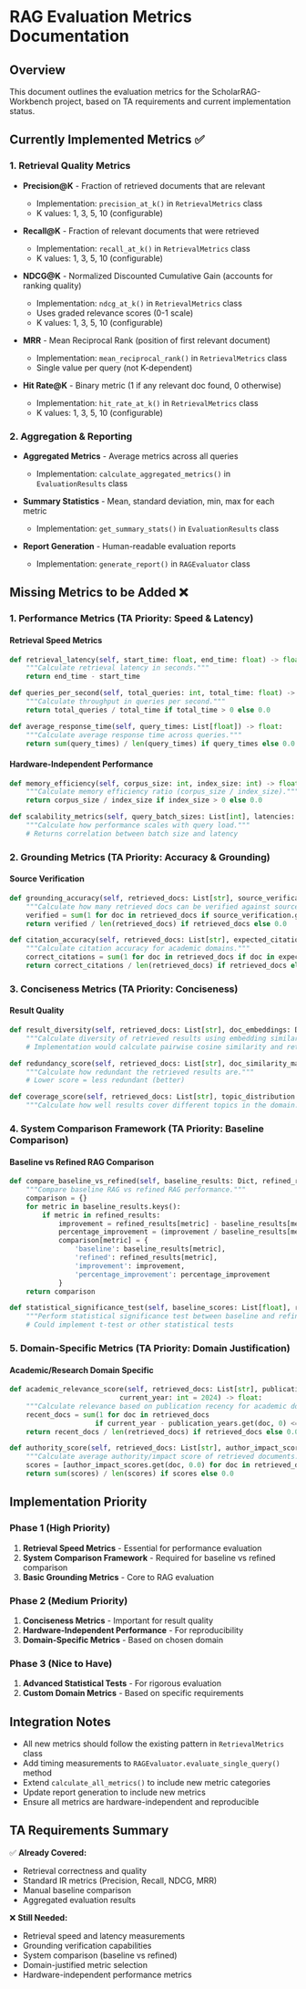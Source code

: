 # RAG Evaluation Metrics Documentation

## Overview
This document outlines the evaluation metrics for the ScholarRAG-Workbench project, based on TA requirements and current implementation status.

## Currently Implemented Metrics ✅

### 1. Retrieval Quality Metrics
- **Precision@K** - Fraction of retrieved documents that are relevant
  - Implementation: `precision_at_k()` in `RetrievalMetrics` class
  - K values: 1, 3, 5, 10 (configurable)
  
- **Recall@K** - Fraction of relevant documents that were retrieved
  - Implementation: `recall_at_k()` in `RetrievalMetrics` class
  - K values: 1, 3, 5, 10 (configurable)
  
- **NDCG@K** - Normalized Discounted Cumulative Gain (accounts for ranking quality)
  - Implementation: `ndcg_at_k()` in `RetrievalMetrics` class
  - Uses graded relevance scores (0-1 scale)
  - K values: 1, 3, 5, 10 (configurable)
  
- **MRR** - Mean Reciprocal Rank (position of first relevant document)
  - Implementation: `mean_reciprocal_rank()` in `RetrievalMetrics` class
  - Single value per query (not K-dependent)
  
- **Hit Rate@K** - Binary metric (1 if any relevant doc found, 0 otherwise)
  - Implementation: `hit_rate_at_k()` in `RetrievalMetrics` class
  - K values: 1, 3, 5, 10 (configurable)

### 2. Aggregation & Reporting
- **Aggregated Metrics** - Average metrics across all queries
  - Implementation: `calculate_aggregated_metrics()` in `EvaluationResults` class
  
- **Summary Statistics** - Mean, standard deviation, min, max for each metric
  - Implementation: `get_summary_stats()` in `EvaluationResults` class
  
- **Report Generation** - Human-readable evaluation reports
  - Implementation: `generate_report()` in `RAGEvaluator` class

## Missing Metrics to be Added ❌

### 1. Performance Metrics (TA Priority: Speed & Latency)

#### Retrieval Speed Metrics
```python
def retrieval_latency(self, start_time: float, end_time: float) -> float:
    """Calculate retrieval latency in seconds."""
    return end_time - start_time

def queries_per_second(self, total_queries: int, total_time: float) -> float:
    """Calculate throughput in queries per second."""
    return total_queries / total_time if total_time > 0 else 0.0

def average_response_time(self, query_times: List[float]) -> float:
    """Calculate average response time across queries."""
    return sum(query_times) / len(query_times) if query_times else 0.0
```

#### Hardware-Independent Performance
```python
def memory_efficiency(self, corpus_size: int, index_size: int) -> float:
    """Calculate memory efficiency ratio (corpus_size / index_size)."""
    return corpus_size / index_size if index_size > 0 else 0.0

def scalability_metrics(self, query_batch_sizes: List[int], latencies: List[float]) -> Dict:
    """Calculate how performance scales with query load."""
    # Returns correlation between batch size and latency
```

### 2. Grounding Metrics (TA Priority: Accuracy & Grounding)

#### Source Verification
```python
def grounding_accuracy(self, retrieved_docs: List[str], source_verification: Dict[str, bool]) -> float:
    """Calculate how many retrieved docs can be verified against source."""
    verified = sum(1 for doc in retrieved_docs if source_verification.get(doc, False))
    return verified / len(retrieved_docs) if retrieved_docs else 0.0

def citation_accuracy(self, retrieved_docs: List[str], expected_citations: Set[str]) -> float:
    """Calculate citation accuracy for academic domains."""
    correct_citations = sum(1 for doc in retrieved_docs if doc in expected_citations)
    return correct_citations / len(retrieved_docs) if retrieved_docs else 0.0
```

### 3. Conciseness Metrics (TA Priority: Conciseness)

#### Result Quality
```python
def result_diversity(self, retrieved_docs: List[str], doc_embeddings: Dict[str, List[float]]) -> float:
    """Calculate diversity of retrieved results using embedding similarity."""
    # Implementation would calculate pairwise cosine similarity and return diversity score

def redundancy_score(self, retrieved_docs: List[str], doc_similarity_matrix: Dict) -> float:
    """Calculate how redundant the retrieved results are."""
    # Lower score = less redundant (better)

def coverage_score(self, retrieved_docs: List[str], topic_distribution: Dict[str, float]) -> float:
    """Calculate how well results cover different topics in the domain."""
```

### 4. System Comparison Framework (TA Priority: Baseline Comparison)

#### Baseline vs Refined RAG Comparison
```python
def compare_baseline_vs_refined(self, baseline_results: Dict, refined_results: Dict) -> Dict:
    """Compare baseline RAG vs refined RAG performance."""
    comparison = {}
    for metric in baseline_results.keys():
        if metric in refined_results:
            improvement = refined_results[metric] - baseline_results[metric]
            percentage_improvement = (improvement / baseline_results[metric]) * 100 if baseline_results[metric] > 0 else 0
            comparison[metric] = {
                'baseline': baseline_results[metric],
                'refined': refined_results[metric],
                'improvement': improvement,
                'percentage_improvement': percentage_improvement
            }
    return comparison

def statistical_significance_test(self, baseline_scores: List[float], refined_scores: List[float]) -> Dict:
    """Perform statistical significance test between baseline and refined results."""
    # Could implement t-test or other statistical tests
```

### 5. Domain-Specific Metrics (TA Priority: Domain Justification)

#### Academic/Research Domain Specific
```python
def academic_relevance_score(self, retrieved_docs: List[str], publication_years: Dict[str, int], 
                           current_year: int = 2024) -> float:
    """Calculate relevance based on publication recency for academic domains."""
    recent_docs = sum(1 for doc in retrieved_docs 
                     if current_year - publication_years.get(doc, 0) <= 5)
    return recent_docs / len(retrieved_docs) if retrieved_docs else 0.0

def authority_score(self, retrieved_docs: List[str], author_impact_scores: Dict[str, float]) -> float:
    """Calculate average authority/impact score of retrieved documents."""
    scores = [author_impact_scores.get(doc, 0.0) for doc in retrieved_docs]
    return sum(scores) / len(scores) if scores else 0.0
```

## Implementation Priority

### Phase 1 (High Priority)
1. **Retrieval Speed Metrics** - Essential for performance evaluation
2. **System Comparison Framework** - Required for baseline vs refined comparison
3. **Basic Grounding Metrics** - Core to RAG evaluation

### Phase 2 (Medium Priority)
1. **Conciseness Metrics** - Important for result quality
2. **Hardware-Independent Performance** - For reproducibility
3. **Domain-Specific Metrics** - Based on chosen domain

### Phase 3 (Nice to Have)
1. **Advanced Statistical Tests** - For rigorous evaluation
2. **Custom Domain Metrics** - Based on specific requirements

## Integration Notes

- All new metrics should follow the existing pattern in `RetrievalMetrics` class
- Add timing measurements to `RAGEvaluator.evaluate_single_query()` method
- Extend `calculate_all_metrics()` to include new metric categories
- Update report generation to include new metrics
- Ensure all metrics are hardware-independent and reproducible

## TA Requirements Summary

✅ **Already Covered:**
- Retrieval correctness and quality
- Standard IR metrics (Precision, Recall, NDCG, MRR)
- Manual baseline comparison
- Aggregated evaluation results

❌ **Still Needed:**
- Retrieval speed and latency measurements
- Grounding verification capabilities
- System comparison (baseline vs refined)
- Domain-justified metric selection
- Hardware-independent performance metrics